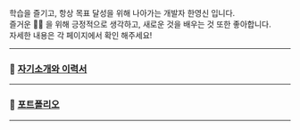 학습을 즐기고, 항상 목표 달성을 위해 나아가는 개발자 한영신 입니다.   
즐거운 👩‍💻   을 위해 긍정적으로 생각하고, 새로운 것을 배우는 것 또한 좋아합니다.   
자세한 내용은 각 페이지에서 확인 해주세요!

*** 

### 🎫   [자기소개와 이력서](https://github.com/RobertHan96/RobertHan96/blob/main/resume.md)

*** 

### 💼 [포트폴리오](https://github.com/RobertHan96/RobertHan96/blob/main/202101_%ED%8F%AC%ED%8A%B8%ED%8F%B4%EB%A6%AC%EC%98%A4_%ED%95%9C%EC%98%81%EC%8B%A0_1.pdf)

***
